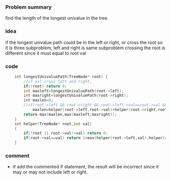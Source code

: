 ### Problem summary
find the length of the longest univalue in the tree

### idea
if the longest univalue path could be in the left or right, or cross the root
so it is three subproblem, left and right is same subproblem
crossing the root is different since it must equal to root val

### code
```cpp
    int longestUnivaluePath(TreeNode* root) {
        //if val cross left and right, 
        if(!root) return 0;
        int maxleft=longestUnivaluePath(root->left);
        int maxright=longestUnivaluePath(root->right);
        int maxlen=0;
        //if(root->left && root->right && root->left->val==root->val && root->right->val==root->val)
            maxlen=helper(root->left,root->val)+helper(root->right,root->val);
        return max(maxlen,max(maxleft,maxright));
    }
    int helper(TreeNode* root,int val)
    {
        if(!root || root->val!=val) return 0;
        if(root->val==val) return 1+max(helper(root->left,val),helper(root->right,val));
    }
```

### comment
- if add the commented if statement, the result will be incorrect since it may or may not include left or right.
